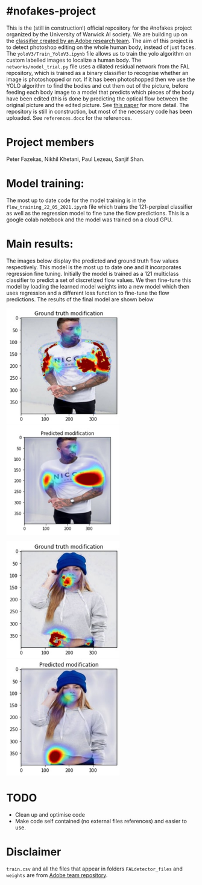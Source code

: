 # \#nofakes-project
This is the (still in construction!) official repository for the #nofakes project organized by the University of Warwick AI society. We are building up on the [classifier created by an Adobe research team](https://github.com/PeterWang512/FALdetector). The aim of this project is to detect photoshop editing on the whole human body, instead of just faces. The `yoloV3/Train_YoloV3.ipynb` file allows us to train the yolo algorithm on custom labelled images to localize a human body. The `networks/model_trial.py` file uses a dilated residual network from the FAL repository, which is trained as a binary classifier to recognise whether an image is photoshopped or not. If it has been photoshopped then we use the YOLO algorithm to find the bodies and cut them out of the picture, before feeding each body image to a model that predicts which pieces of the body have been edited (this is done by predicting the optical flow between the original picture and the edited picture. See [this paper](https://arxiv.org/abs/1906.05856) for more detail. The repository is still in construction, but most of the necessary code has been uploaded. See `references.docx` for the references.
# Project members 
Peter Fazekas, Nikhil Khetani, Paul Lezeau, Sanjif Shan. 
# Model training:
The most up to date code for the model training is in the `flow_training_22_05_2021.ipynb` file which trains the 121-perpixel classifier as well as the regression model to fine tune the flow predictions. This is a google colab notebook and the model was trained on a cloud GPU.
# Main results:
The images below display the predicted and ground truth flow values respectively. This model is the most up to date one and it incorporates regression fine tuning. Initially the model is trained as a 121 multiclass classifier to predict a set of discretized flow values. We then fine-tune this model by loading the learned model weights into a new model which then uses regression and a different loss function to fine-tune the flow predictions. The results of the final model are shown below
<p float="left">
  <img src="https://github.com/peterfazekas1999/-nofakes-project/blob/main/results_trial/ground_truth.jpg" width ="300">
  <img src="https://github.com/peterfazekas1999/-nofakes-project/blob/main/results_trial/prediction1.jpg" width ="300">
</p>

<p float="left">
<img src="https://github.com/peterfazekas1999/-nofakes-project/blob/main/results_trial/ground_truth2.jpg" width ="300">
<img src="https://github.com/peterfazekas1999/-nofakes-project/blob/main/results_trial/prediction2.jpg" width ="300">
</p>

# TODO
- Clean up and optimise code
- Make code self contained (no external files references) and easier to use.

# Disclaimer
`train.csv` and all the files that appear in folders `FALdetector_files` and `weights` are from [Adobe team repository](https://github.com/PeterWang512/FALdetector). 

